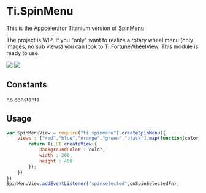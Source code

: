 # Ti.SpinMenu

This is the Appcelerator Titanium version of [SpinMenu](https://github.com/Hitomis/SpinMenu)

The project is WIP. If you "only" want to realize a rotary wheel menu (only images, no sub views) you can look to [Ti.FortuneWheelView](https://github.com/AppWerft/Ti.FortuneWheelView/). This module is ready to use.

![](https://github.com/Hitomis/SpinMenu/raw/master/preview/menu_cyclic.gif) ![](https://github.com/Hitomis/SpinMenu/raw/master/preview/menu_slop.gif)


## Constants

no constants

## Usage

```javascript
var SpinMenuView = require("ti.spinmenu").createSpinMenu({
	views : ["red","blue","orange","green","black"].map(function(color){
		return Ti.UI.createView({
			backgroundColor : color, 
			width : 200,
			height : 400
		});
	})
});
SpinMenuView.addEventListener("spinselected",onSpinSelectedFn);
```
